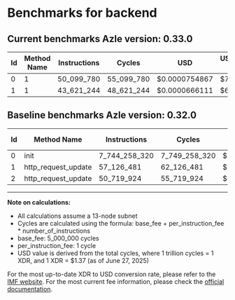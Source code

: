 # Benchmarks for backend

## Current benchmarks Azle version: 0.33.0
| Id | Method Name | Instructions | Cycles | USD | USD/Million Calls | Change |
|-----------|-------------|------------|--------|-----|--------------|-------|
| 0 | 1 | 50_099_780 | 55_099_780 | $0.0000754867 | $75.48 | <font color="green">-7_694_158_540</font> |
| 1 | 1 | 43_621_244 | 48_621_244 | $0.0000666111 | $66.61 | <font color="green">-13_505_237</font> |

## Baseline benchmarks Azle version: 0.32.0
| Id | Method Name | Instructions | Cycles | USD | USD/Million Calls |
|-----------|-------------|------------|--------|-----|--------------|
| 0 | init | 7_744_258_320 | 7_749_258_320 | $0.0106164839 | $10_616.48 |
| 1 | http_request_update | 57_126_481 | 62_126_481 | $0.0000851133 | $85.11 |
| 2 | http_request_update | 50_719_924 | 55_719_924 | $0.0000763363 | $76.33 |



---

**Note on calculations:**
- All calculations assume a 13-node subnet
- Cycles are calculated using the formula: base_fee + per_instruction_fee \* number_of_instructions
- base_fee: 5_000_000 cycles
- per_instruction_fee: 1 cycle
- USD value is derived from the total cycles, where 1 trillion cycles = 1 XDR, and 1 XDR = $1.37 (as of June 27, 2025)

For the most up-to-date XDR to USD conversion rate, please refer to the [IMF website](https://www.imf.org/external/np/fin/data/rms_sdrv.aspx).
For the most current fee information, please check the [official documentation](https://internetcomputer.org/docs/references/cycles-cost-formulas).